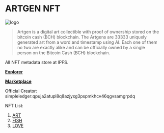 

# ARTGEN NFT


![logo](https://ipfs.io/ipfs/QmTyg9TvyXwu6GPerAsKg2c2P9QHjFpL55YMwZtd8vd132)


> Artgen is a digital art collectible with proof of ownership stored on the bitcoin cash (BCH) blockchain. The Artgens are 33333 uniquely generated art from a word and timestamp using AI. Each one of them no two are exactly alike and can be officially owned by a single person on the Bitcoin Cash (BCH) blockchain.

All NFT metadata store at IPFS.


**[Explorer](https://simpleledger.info/#token/a2c6698dfba076318ebaa253b1147f115f8a0c90bd248839d4e351e95a467609)**

**[Marketplace](https://www.juungle.net/)**

Official Creator: simpleledger:qpuja2atupl8q8azjyxg3pspmkhcv46qgvsamgrpdq

NFT List:
1. [ART](https://nft.my.id/artgen/1)
2. [FISH](https://nft.my.id/artgen/2)
3. [LOVE](https://nft.my.id/artgen/3)
